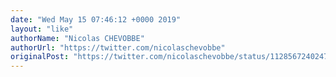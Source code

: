 ```yaml
---
date: "Wed May 15 07:46:12 +0000 2019"
layout: "like"
authorName: "Nicolas CHEVOBBE"
authorUrl: "https://twitter.com/nicolaschevobbe"
originalPost: "https://twitter.com/nicolaschevobbe/status/1128567240247402496"
---
```

